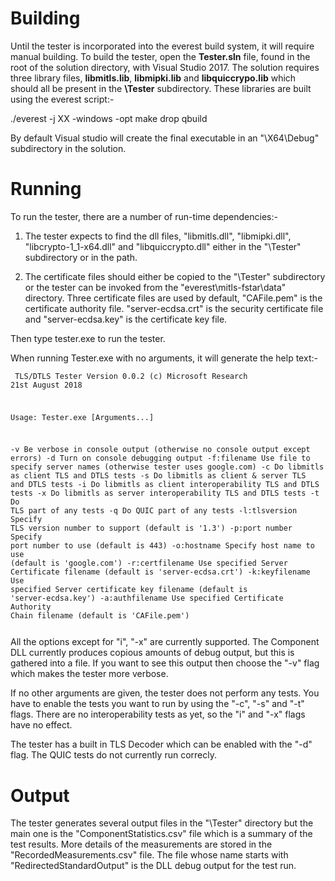 <h1>Building</h1>

Until the tester is incorporated into the everest build system, it will require manual building. To build the tester, open the <b>Tester.sln</b> file, found in the root of the solution directory, with Visual Studio 2017. The solution requires three library files, <b>libmitls.lib</b>, <b>libmipki.lib</b> and <b>libquiccrypo.lib</b> which should all be present in the <b>\Tester</b> subdirectory. These libraries are built using the everest script:-

  ./everest -j XX -windows -opt make drop qbuild

By default Visual studio will create the final executable in an "\X64\Debug" subdirectory in the solution. 

<h1>Running</h1>

To run the tester, there are a number of run-time dependencies:-

  1) The tester expects to find the dll files, "libmitls.dll", "libmipki.dll", "libcrypto-1_1-x64.dll" and "libquiccrypto.dll" either in the "\Tester" subdirectory or in the path.

  2) The certificate files should either be copied to the "\Tester" subdirectory or the tester can be invoked from the "everest\mitls-fstar\data" directory. Three certificate files are used by default, "CAFile.pem" is the certificate authority file. "server-ecdsa.crt" is the security certificate file and "server-ecdsa.key" is the certificate key file.

Then type tester.exe to run the tester.

When running Tester.exe with no arguments, it will generate the help text:-
<code><pre>
           TLS/DTLS Tester
            Version 0.0.2
(c) Microsoft Research 21st August 2018

Usage: Tester.exe [Arguments...]

  -v              Be verbose in console output (otherwise no console output except errors)
  -d              Turn on console debugging output
  -f:filename     Use file to specify server names (otherwise tester uses google.com)
  -c              Do libmitls as client TLS and DTLS tests
  -s              Do libmitls as client & server TLS and DTLS tests
  -i              Do libmitls as client interoperability TLS and DTLS tests
  -x              Do libmitls as server interoperability TLS and DTLS tests
  -t              Do TLS part of any tests
  -q              Do QUIC part of any tests
  -l:tlsversion   Specify TLS version number to support (default is '1.3')
  -p:port number  Specify port number to use (default is 443)
  -o:hostname     Specify host name to use (default is 'google.com')
  -r:certfilename Use specified Server Certificate filename (default is 'server-ecdsa.crt')
  -k:keyfilename  Use specified Server certificate key filename (default is 'server-ecdsa.key')
  -a:authfilename Use specified Certificate Authority Chain filename (default is 'CAFile.pem')
</pre></code>
All the options except for "i", "-x" are currently supported. The Component DLL currently produces copious amounts of debug output, but this is gathered into a file. If you want to see this output then choose the "-v" flag which makes the tester more verbose.

If no other arguments are given, the tester does not perform any tests. You have to enable the tests you want to run by using the "-c", "-s" and "-t" flags. There are no interoperability tests as yet, so the "i" and "-x" flags have no effect.

The tester has a built in TLS Decoder which can be enabled with the "-d" flag. The QUIC tests do not currently run correcly.

<h1>Output</h1>
The tester generates several output files in the "\Tester" directory but the main one is the "ComponentStatistics.csv" file which is a summary of the test results. More details of the measurements are stored in the "RecordedMeasurements.csv" file. The file whose name starts with "RedirectedStandardOutput" is the DLL debug output for the test run.

